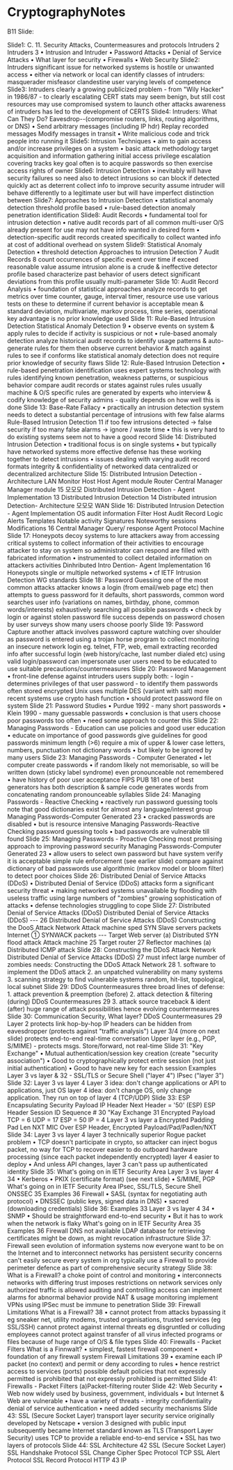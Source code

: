 # CryptographyNotes

B11 Slide:

Slide1: C. 11. Security Attacks, Countermeasures and protocols Intruders 2 Intruders 3 • Intrusion and Intruder • Password Attacks • Denial of Service Attacks • What layer for security • Firewalls • Web Security
Slide2: Intruders significant issue for networked systems is hostile or unwanted access • either via network or local can identify classes of intruders: masquerader misfeasor clandestine user varying levels of competence
Slide3: Intruders clearly a growing publicized problem - from "Wily Hacker" in 1986/87 - to clearly escalating CERT stats may seem benign, but still cost resources may use compromised system to launch other attacks awareness of intruders has led to the development of CERTS
Slide4: Intruders: What Can They Do? Eavesdrop--(compromise routers, links, routing algorithms, or DNS) • Send arbitrary messages (including IP hdr) Replay recorded messages Modify messages in transit • Write malicious code and trick people into running it
Slide5: Intrusion Techniques • aim to gain access and/or increase privileges on a system • basic attack methodology target acquisition and information gathering initial access privilege escalation covering tracks key goal often is to acquire passwords so then exercise access rights of owner
Slide6: Intrusion Detection • inevitably will have security failures so need also to detect intrusions so can block if detected quickly act as deterrent collect info to improve security assume intruder will behave differently to a legitimate user but will have imperfect distinction between
Slide7: Approaches to Intrusion Detection • statistical anomaly detection threshold profile based • rule-based detection anomaly penetration identification
Slide8: Audit Records • fundamental tool for intrusion detection • native audit records part of all common multi-user O/S already present for use may not have info wanted in desired form • detection-specific audit records created specifically to collect wanted info at cost of additional overhead on system
Slide9: Statistical Anomaly Detection • threshold detection Approaches to intrusion Detection 7 Audit Records 8 count occurrences of specific event over time if exceed reasonable value assume intrusion alone is a crude & ineffective detector profile based characterize past behavior of users detect significant deviations from this profile usually multi-parameter
Slide 10: Audit Record Analysis • foundation of statistical approaches analyze records to get metrics over time counter, gauge, interval timer, resource use use various tests on these to determine if current behavior is acceptable mean & standard deviation, multivariate, markov process, time series, operational key advantage is no prior knowledge used
Slide 11: Rule-Based Intrusion Detection Statistical Anomaly Detection 9 • observe events on system & apply rules to decide if activity is suspicious or not • rule-based anomaly detection analyze historical audit records to identify usage patterns & auto-generate rules for them then observe current behavior & match against rules to see if conforms like statistical anomaly detection does not require prior knowledge of security flaws
Slide 12: Rule-Based Intrusion Detection • rule-based penetration identification uses expert systems technology with rules identifying known penetration, weakness patterns, or suspicious behavior compare audit records or states against rules rules usually machine & O/S specific rules are generated by experts who interview & codify knowledge of security admins - quality depends on how well this is done
Slide 13: Base-Rate Fallacy • practically an intrusion detection system needs to detect a substantial percentage of intrusions with few false alarms Rule-Based Intrusion Detection 11 if too few intrusions detected -> false security if too many false alarms -> ignore / waste time • this is very hard to do existing systems seem not to have a good record
Slide 14: Distributed Intrusion Detection • traditional focus is on single systems • but typically have networked systems more effective defense has these working together to detect intrusions • issues dealing with varying audit record formats integrity & confidentiality of networked data centralized or decentralized architecture
Slide 15: Distributed Intrusion Detection - Architecture LAN Monitor Host Host Agent module Router Central Manager Manager module 15 모모모 Distributed Intrusion Detection - Agent Implementation 13 Distributed Intrusion Detection 14 Distributed intrusion Detection- Architecture 모모모 WAN
Slide 16: Distributed Intrusion Detection - Agent Implementation OS audit information Filter Host Audit Record Logic Alerts Templates Notable activity Signatures Noteworthy sessions Modifications 16 Central Manager Query/ response Agent Protocol Machine
Slide 17: Honeypots decoy systems to lure attackers away from accessing critical systems to collect information of their activities to encourage attacker to stay on system so administrator can respond are filled with fabricated information • instrumented to collect detailed information on attackers activities Dinhributed Intro Dention- Agent Implementation 16 Honeypots single or multiple networked systems • cf IETF Intrusion Detection WG standards
Slide 18: Password Guessing one of the most common attacks attacker knows a login (from email/web page etc) then attempts to guess password for it defaults, short passwords, common word searches user info (variations on names, birthday, phone, common words/interests) exhaustively searching all possible passwords • check by login or against stolen password file success depends on password chosen by user surveys show many users choose poorly
Slide 19: Password Capture another attack involves password capture watching over shoulder as password is entered using a trojan horse program to collect monitoring an insecure network login eg. telnet, FTP, web, email extracting recorded info after successful login (web history/cache, last number dialed etc) using valid login/password can impersonate user users need to be educated to use suitable precautions/countermeasures
Slide 20: Password Management • front-line defense against intruders users supply both: - login - determines privileges of that user password - to identify them passwords often stored encrypted Unix uses multiple DES (variant with salt) more recent systems use crypto hash function • should protect password file on system
Slide 21: Password Studies • Purdue 1992 - many short passwords • Klein 1990 - many guessable passwords • conclusion is that users choose poor passwords too often • need some approach to counter this
Slide 22: Managing Passwords - Education can use policies and good user education • educate on importance of good passwords give guidelines for good passwords minimum length (>6) require a mix of upper & lower case letters, numbers, punctuation not dictionary words • but likely to be ignored by many users
Slide 23: Managing Passwords - Computer Generated • let computer create passwords • if random likely not memorisable, so will be written down (sticky label syndrome) even pronounceable not remembered • have history of poor user acceptance FIPS PUB 181 one of best generators has both description & sample code generates words from concatenating random pronounceable syllables
Slide 24: Managing Passwords - Reactive Checking • reactively run password guessing tools note that good dictionaries exist for almost any language/interest group Managing Passwords-Computer Generated 23 • cracked passwords are disabled • but is resource intensive Managing Passwords-Reactive Checking password guessing tools • bad passwords are vulnerable till found
Slide 25: Managing Passwords - Proactive Checking most promising approach to improving password security Managing Passwords-Computer Generated 23 • allow users to select own password but have system verify it is acceptable simple rule enforcement (see earlier slide) compare against dictionary of bad passwords use algorithmic (markov model or bloom filter) to detect poor choices
Slide 26: Distributed Denial of Service Attacks (DDoS) • Distributed Denial of Service (DDoS) attacks form a significant security threat • making networked systems unavailable by flooding with useless traffic using large numbers of "zombies" growing sophistication of attacks • defense technologies struggling to cope
Slide 27: Distributed Denial of Service Attacks (DDoS) Distributed Denial of Service Attacks (DDoS) --- 26 Distributed Denial of Service Attacks (DDoS) Constructing the DooS Attack Network Attack machine sped SYN Slave servers packets Internet ① SYNWACK packets --- Target Web server (a) Distributed SYN flood attack Attack machine 25 Target router 27 Reflector machines (a) Distributed ICMP attack
Slide 28: Constructing the DDoS Attack Network Distributed Denial of Service Attacks (DDoS) 27 must infect large number of zombies needs: Constructing the DDoS Attack Network 28 1. software to implement the DDoS attack 2. an unpatched vulnerability on many systems 3. scanning strategy to find vulnerable systems random, hit-list, topological, local subnet
Slide 29: DDoS Countermeasures three broad lines of defense: 1. attack prevention & preemption (before) 2. attack detection & filtering (during) DDoS Countermeasures 29 3. attack source traceback & ident (after) huge range of attack possibilities hence evolving countermeasures
Slide 30: Communication Security, What layer? DDoS Countermeasures 29 Layer 2 protects link hop-by-hop IP headers can be hidden from eavesdropper (protects against "traffic analysis") Layer 3/4 (more on next slide) protects end-to-end real-time conversation Upper layer (e.g., PGP, S/MIME) - protects msgs. Store/forward, not real-time
Slide 31: "Key Exchange" • Mutual authentication/session key creation (create "security association") • Good to cryptographically protect entire session (not just initial authentication) • Good to have new key for each session Examples Layer 3 vs layer & 32 - SSL/TLS or Secure Shell ("layer 4") IPsec ("layer 3")
Slide 32: Layer 3 vs layer 4 Layer 3 idea: don't change applications or API to applications, just OS layer 4 idea: don't change OS, only change application. They run on top of layer 4 (TCP/UDP)
Slide 33: ESP Encapsulating Security Payload IP Header Next Header = '50' (ESP) ESP Header Session ID Sequence # 30 "Kay Exchange 31 Encrypted Payload TCP = 6 UDP = 17 ESP = 50 IP = 4 Layer 3 vs layer a Encrypted Padding Pad Len NXT MIC Over ESP Header, Encrypted Payload/Pad/Padlen/NXT
Slide 34: Layer 3 vs layer 4 layer 3 technically superior Rogue packet problem • TCP doesn't participate in crypto, so attacker can inject bogus packet, no way for TCP to recover easier to do outboard hardware processing (since each packet independently encrypted) layer 4 easier to deploy • And unless API changes, layer 3 can't pass up authenticated identity
Slide 35: What's going on in IETF Security Area Layer 3 vs layer 4 34 • Kerberos • PKIX (certificate format) (see next slide) • S/MIME, PGP What's going on in IETF Security Area IPsec, SSL/TLS, Secure Shell ONSSEC 35 Examples 36 Firewall • SASL (syntax for negotiating auth protocol) • DNSSEC (public keys, signed data in DNS) • sacred (downloading credentials)
Slide 36: Examples 33 Layer 3 vs layer 4 34 • SNMP • Should be straightforward end-to-end security • But it has to work when the network is flaky What's going on in IETF Security Area 35 Examples 36 Firewall DNS not available LDAP database for retrieving certificates might be down, as might revocation infrastructure
Slide 37: Firewall seen evolution of information systems now everyone want to be on the Internet and to interconnect networks has persistent security concerns can't easily secure every system in org typically use a Firewall to provide perimeter defence as part of comprehensive security strategy
Slide 38: What is a Firewall? a choke point of control and monitoring • interconnects networks with differing trust imposes restrictions on network services only authorized traffic is allowed auditing and controlling access can implement alarms for abnormal behavior provide NAT & usage monitoring implement VPNs using IPSec must be immune to penetration
Slide 39: Firewall Limitations What is a Firewall? 38 • cannot protect from attacks bypassing it eg sneaker net, utility modems, trusted organisations, trusted services (eg SSL/SSH) cannot protect against internal threats eg disgruntled or colluding employees cannot protect against transfer of all virus infected programs or files because of huge range of O/S & file types
Slide 40: Firewalls - Packet Filters What is a Finnwalt? • simplest, fastest firewall component • foundation of any firewall system Firewall Limitations 39 • examine each IP packet (no context) and permit or deny according to rules • hence restrict access to services (ports) possible default policies that not expressly permitted is prohibited that not expressly prohibited is permitted
Slide 41: Firewalls - Packet Filters (a)Packet-filtering router
Slide 42: Web Security • Web now widely used by business, government, individuals • but Internet & Web are vulnerable • have a variety of threats - integrity confidentiality denial of service authentication • need added security mechanisms
Slide 43: SSL (Secure Socket Layer) transport layer security service originally developed by Netscape • version 3 designed with public input subsequently became Internet standard known as TLS (Transport Layer Security) uses TCP to provide a reliable end-to-end service • SSL has two layers of protocols
Slide 44: SSL Architecture 42 SSL (Secure Socket Layer) SSL Handshake Protocol SSL Change Cipher Spec Protocol TCP SSL Alert Protocol SSL Record Protocol HTTP 43 IP

